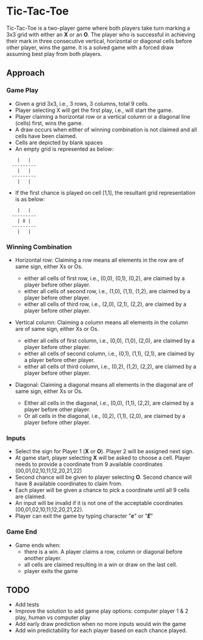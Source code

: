 # Tic-Tac-Toe

Tic-Tac-Toe is a two-player game where both players take turn marking a 3x3 grid with either an **X** or an **O**. The player who is successful in achieving their mark in three consecutive vertical, horizontal or diagonal cells before other player, wins the game. It is a solved game with a forced draw assuming best play from both players. 

## Approach

### Game Play

- Given a grid 3x3, i.e., 3 rows, 3 columns, total 9 cells.
- Player selecting X will get the first play, i.e., will start the game.
- Player claiming a horizontal row or a vertical column or a diagonal line (cells) first, wins the game.
- A draw occurs when either of winning combination is not claimed and all cells have been claimed.
- Cells are depicted by blank spaces
- An empty grid is represented as below:
```
    |   |  
  ---------
    |   |  
  ---------
    |   |  
```
- If the first chance is played on cell [1,1], the resultant grid representation is as below:
```
    |   |  
  ---------
    | X |  
  ---------
    |   |  
  ```

### Winning Combination

- Horizontal row: Claiming a row means all elements in the row are of same sign, either Xs or Os.
  - either all cells of first row, i.e., (0,0), (0,1), (0,2), are claimed by a player before other player.
  - either all cells of second row, i.e., (1,0), (1,1), (1,2), are claimed by a player before other player.
  - either all cells of third row, i.e., (2,0), (2,1), (2,2), are claimed by a player before other player.


- Vertical column: Claiming a column means all elements in the column are of same sign, either Xs or Os.
  - either all cells of first column, i.e., (0,0), (1,0), (2,0), are claimed by a player before other player. 
  - either all cells of second column, i.e., (0,1), (1,1), (2,1), are claimed by a player before other player.
  - either all cells of third column, i.e., (0,2), (1,2), (2,2), are claimed by a player before other player.

- Diagonal: Claiming a diagonal means all elements in the diagonal are of same sign, either Xs or Os.
  - Either all cells in the diagonal, i.e., (0,0), (1,1), (2,2), are claimed by a player before other player.
  - Or all cells in the diagonal, i.e., (0,2), (1,1), (2,0), are claimed by a player before other player.

### Inputs

- Select the sign for Player 1 (**X** or **O**). Player 2 will be assigned next sign.
- At game start, player selecting **X** will be asked to choose a cell. Player needs to provide a coordinate from 9 available coordinates (00,01,02,10,11,12,20,21,22)
- Second chance will be given to player selecting **O**. Second chance will have 8 available coordinates to claim from.
- Each player will be given a chance to pick a coordinate until all 9 cells are claimed.
- An input will be invalid if it is not one of the acceptable coordinates (00,01,02,10,11,12,20,21,22).
- Player can exit the game by typing character "***e***" or "***E***"

### Game End

- Game ends when:
  - there is a win. A player claims a row, column or diagonal before another player.
  - all cells are claimed resulting in a win or draw on the last cell.
  - player exits the game

## TODO

- Add tests
- Improve the solution to add game play options: computer player 1 & 2 play, human vs computer play
- Add early draw prediction when no more inputs would win the game
- Add win predictability for each player based on each chance played.
